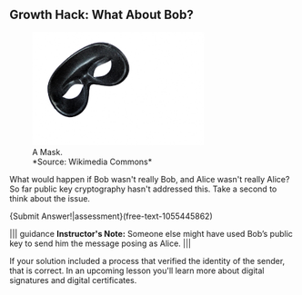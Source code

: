 
## Growth Hack: What About Bob? 



<figure class="snippetimg" style="margin: 10 auto;width:60%">
  <img src=".guides/img/mask.jpg" alt="A Mask. Source: Wikimedia Commons>
  <figcaption style="font-size: 0.8em; text-align: left;">A Mask. 
  <br>*Source: Wikimedia Commons*</figcaption>
</figure>

 
 What would happen if Bob wasn't really Bob, and Alice wasn't really Alice? So far public key cryptography hasn't addressed this.  Take a second to think about the issue.
 
 
 
{Submit Answer!|assessment}(free-text-1055445862)

||| guidance
**Instructor's Note:** Someone else might have used Bob’s public key to send him the message posing as Alice.
|||

If your solution included a process that verified the identity of the sender, that is correct.  In an upcoming lesson you'll learn more about digital signatures and digital certificates.

